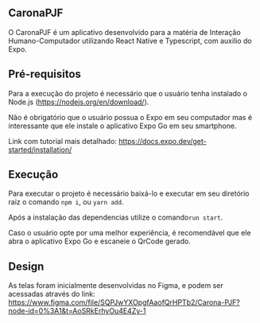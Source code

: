 ## CaronaPJF
O CaronaPJF é um aplicativo desenvolvido para a matéria de Interação Humano-Computador utilizando React Native e Typescript, com auxilio do Expo.

## Pré-requisitos

Para a execução do projeto é necessário que o usuário tenha instalado o Node.js (https://nodejs.org/en/download/).

Não é obrigatório que o usuário possua o Expo em seu computador mas é interessante que ele instale o aplicativo Expo Go em seu smartphone.

Link com tutorial mais detalhado: https://docs.expo.dev/get-started/installation/

## Execução

Para executar o projeto é necessário baixá-lo e executar em seu diretório raiz o comando ```npm i```, ou ```yarn add```.

Após a instalação das dependencias utilize o comando```run start```.

Caso o usuário opte por uma melhor experiência, é recomendável que ele abra o aplicativo Expo Go e escaneie o QrCode gerado.

## Design

As telas foram inicialmente desenvolvidas no Figma, e podem ser acessadas através do link: https://www.figma.com/file/SQPJwYXOpgfAaofQrHPTb2/Carona-PJF?node-id=0%3A1&t=AoSRkErhyOu4E4Zy-1
